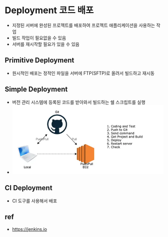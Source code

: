 # Deployment 코드 배포
* 지정된 서버에 완성된 프로젝트를 배포하여 프로젝트 애플리케이션을 사용하는 작업
* 빌드 작업이 필요없을 수 있음
* 서버를 재시작할 필요가 있을 수 있음

## Primitive Deployment
* 원시적인 배포는 정적인 파일을 서버에 FTP(SFTP)로 올려서 빌드하고 재시동

## Simple Deployment
* 버전 관리 시스템에 등록된 코드를 받아와서 빌드하는 쉘 스크립트를 실행
* <img src="images/deploy.webp" alt="Simple Deployment" class="img">

## CI Deployment
* CI 도구를 사용해서 배포

## ref
* https://jenkins.io
